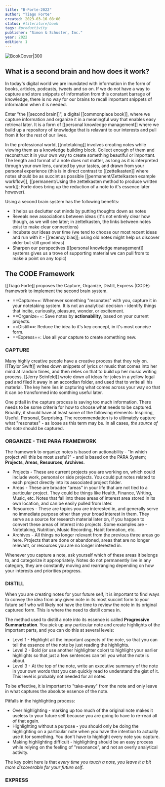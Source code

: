 ```yaml
---
title: "B-Forte-2022"
author: "Tiago Forte"
created: 2023-03-16 08:00
status: #literature/book 
tags: #productivity 
publisher: "Simon & Schuster, Inc."
year: 2022
edition: 1
---
```


![BookCover|300](https://images.livemint.com/img/2022/07/30/original/Shelf_Help_Building_a_Second_Brain_1659188011198.jpg)

## What is a second brain and how does it work?

In today's digital world we are inundated with information in the form of books, articles, podcasts, tweets and so on. If we do not have a way to capture and store snippets of information from this constant barrage of knowledge, there is no way for our brains to recall important snippets of information when it is needed.

Enter "the [[second brain]]", a digital [[commonplace book]], where we capture information and organize it in a meaningful way that enables easy retrieval later. It is a form of [[personal knowledge management]] where we build up a repository of knowledge that is relavant to our interests and pull from it for the rest of our lives.  

In the professional world, [[notetaking]] involves creating notes while viewing them as a knowledge building block. Collect enough of them and reconstruct it in your own way to create something beautiful or important. The length and format of a note does not matter, as long as it is interpreted through your own lens, curated by your tastes, and drawn from your personal experience (this is in direct contrast to [[zettelkasten]] where notes should be as succint as possible [[permanent/Zettelkasten example workflow]], [[permanent/Using the zettelkasten method to produce written work]]; Forte does bring up the reduction of a note to it's essence later however).

Using a second brain system has the following benefits:
- It helps us declutter out minds by putting thoughts down as notes
- Reveals new associations between ideas (it's not entirely clear how though, as we will see later; in zettelkasten, the links between notes exist to make clear connections)
- Incubate our ideas over time (we tend to choose our most recent ideas and run with it - [[recency bias]]; using old notes might help us discover older but still good ideas)
- Sharpen our perspectives ([[personal knowledge management]] systems gives us a trove of supporting material we can pull from to make a point on any topic)

## The CODE Framework

[[Tiago Forte]] proposes the Capture, Organize, Distill, Express (CODE) framework to implement the second brain system.

- ==Capture==: Whenever something "resonates" with you, capture it in your notetaking system. It is not an analytical decision - identify things that incite, curiousity, pleasure, wonder, or excitement.
- ==Organize==: Save notes by **actionability**, based on your current projects.
- ==Distill==: Reduce the idea to it's key concept, in it's most concise form.
- ==Express==: Use all your capture to create something new.

### CAPTURE

Many highly creative people have a creative process that they rely on. [[Taylor Swift]] writes down snippets of lyrics or music that comes into her mind at random times, and then relies on that to build up her music writing process. [[Jerry Seinfeld]] wrote down all ideas for jokes in a yellow legal pad and filed it away in an accordian folder, and used that to write all his material. The key here lies in capturing what comes across your way so that it can be transformed into somthing useful later.

One pitfall in the capture process is saving too much information. There needs to be some criteria for how to choose what needs to be captured. Broadly, it should have at least some of the following elements: Inspiring, Useful, Personal, Surprising. The recommendation is to ultimately capture what "resonates" - as loose as this term may be. In all cases, *the source of the note* should be captured.

### ORGANIZE - THE PARA FRAMEWORK

The framework to organize notes is based on actionability - "In which project will this be most useful?" - and is based on the PARA System; **Projects**, **Areas**, **Resources**, **Archives**.

- Projects -  These are current projects you are working on, which could include work, personal or side projects. You could put notes related to each project directly into its associated project folder.
- Areas - These are broader "areas" in your life that are not tied to a particular project. They could be things like Health, Finance, Writing, Music, etc. Notes that fall into these areas of interest area stored in its own location, and can be easily pulled from later.
- Resources - These are topics you are interested in, and generally serve no immediate purpose other than your broad interest in them. They serve as a source for research material later on, if you happen to convert these areas of interest into projects.  Some examples are - Notetaking, Nutrition, Music Recording, Habit formation, etc.
- Archives - All things no longer relevant from the previous three areas go here. Projects that are done or abandoned, areas that are no longer relevant, or resources you are no longer interested in.

Whenever you capture a note, ask yourself which of these areas it belongs to, and categorize it appropriately. Notes do not permanently live in any category, they are constantly moving and rearranging depending on how your interests and priorities progress.

### DISTILL

When you are creating notes for your future self, it is important to find ways to convey the idea from any given note in its most succint form to your future self who will likely not have the time to review the note in its original captured form. This is where the need to distill comes in.

The method used to distill a note into its essence is called **Progressive Summarization**. You pick up any particular note and create highlights of the important parts, and you can do this at several levels:
- Level 1 - Highlight all the important aspects of the note, so that you can tell the essence of the note by just reading the highlights.
- Level 2 - Bold (or use another highlighter color) to highlight your earlier highlights so that just a few sentences can tell you what the note is about.
- Level 3 - At the top of the note, write an executive summary of the note in your own words that you can quickly read to understand the gist of it. This level is probably not needed for all notes.

To be effective, it is important to "take-away" from the note and only leave in what captures the absolute essence of the note.

Pitfalls in the highlighting process:
- Over highlighting - marking up too much of the original note makes it useless to your future self because you are going to have to re-read all of that again.
- Highlighting without a purpose - you should only be doing the highlighting on a particular note when you have the intention to actually use it for something. You don't have to highlight every note you capture.
- Making highlighting difficult - highlighting should be an easy process while relying on the feeling of "resonance", and not an overly analytical activity.

The key point here is that *every time you touch a note, you leave it a bit more discoverable for your future self*.

### EXPRESS

